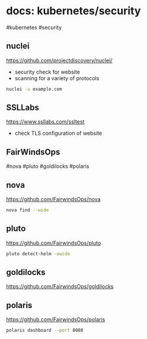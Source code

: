 # docs: kubernetes/security
#kubernetes #security

## nuclei
https://github.com/projectdiscovery/nuclei/

- security check for website
- scanning for a variety of protocols

```bash
nuclei -u example.com
```

## SSLLabs
https://www.ssllabs.com/ssltest

- check TLS configuration of website

## FairWindsOps
#nova #pluto #goldilocks #polaris

## nova
https://github.com/FairwindsOps/nova

```bash
nova find --wide
```

## pluto
https://github.com/FairwindsOps/pluto

```bash
pluto detect-helm -owide
```

## goldilocks
https://github.com/FairwindsOps/goldilocks


## polaris
https://github.com/FairwindsOps/polaris

```bash
polaris dashboard --port 8080
```